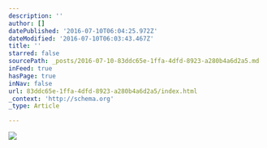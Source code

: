 ```yaml
---
description: ''
author: []
datePublished: '2016-07-10T06:04:25.972Z'
dateModified: '2016-07-10T06:03:43.467Z'
title: ''
starred: false
sourcePath: _posts/2016-07-10-83ddc65e-1ffa-4dfd-8923-a280b4a6d2a5.md
inFeed: true
hasPage: true
inNav: false
url: 83ddc65e-1ffa-4dfd-8923-a280b4a6d2a5/index.html
_context: 'http://schema.org'
_type: Article

---
```

![](https://the-grid-user-content.s3-us-west-2.amazonaws.com/1fb764ab-350b-4be1-9752-e458ba6dfec5.jpg)
